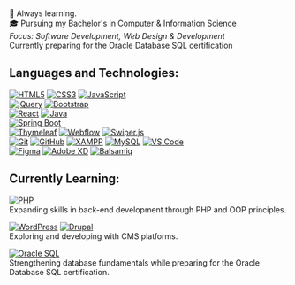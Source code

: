 <br>📝 Always learning.
<br>🎓 Pursuing my Bachelor's in Computer & Information Science
<br>*Focus: Software Development, Web Design & Development*
<br>Currently preparing for the Oracle Database SQL certification
  
<h2 align="left">Languages and Technologies:</h2>  

[![HTML5](https://img.shields.io/badge/HTML5-E34F26?logo=html5&logoColor=fff)](https://developer.mozilla.org/docs/Web/HTML)
[![CSS3](https://img.shields.io/badge/CSS3-1572B6?logo=css3&logoColor=fff)](https://developer.mozilla.org/docs/Web/CSS)
[![JavaScript](https://img.shields.io/badge/JavaScript-F7DF1E?logo=javascript&logoColor=000)](https://developer.mozilla.org/docs/Web/JavaScript)  
[![jQuery](https://img.shields.io/badge/jQuery-0769AD?logo=jquery&logoColor=fff)](https://api.jquery.com/)
[![Bootstrap](https://img.shields.io/badge/Bootstrap-7952B3?logo=bootstrap&logoColor=fff)](https://getbootstrap.com/docs/)  
[![React](https://img.shields.io/badge/React-61DAFB?logo=react&logoColor=000)](https://react.dev/)
[![Java](https://img.shields.io/badge/Java-007396?logo=java&logoColor=fff)](https://docs.oracle.com/en/java/)  
[![Spring Boot](https://img.shields.io/badge/Spring_Boot-6DB33F?logo=springboot&logoColor=fff)](https://docs.spring.io/spring-boot/docs/current/reference/htmlsingle/)  
[![Thymeleaf](https://img.shields.io/badge/Thymeleaf-005F0F?logo=thymeleaf&logoColor=fff)](https://www.thymeleaf.org/documentation.html)
[![Webflow](https://img.shields.io/badge/Webflow-146EF5?logo=webflow&logoColor=fff)](https://university.webflow.com/)
[![Swiper.js](https://img.shields.io/badge/Swiper.js-6332F6?logo=swiper&logoColor=fff)](https://swiperjs.com/)  
[![Git](https://img.shields.io/badge/Git-F05032?logo=git&logoColor=fff)](https://git-scm.com/doc)
[![GitHub](https://img.shields.io/badge/GitHub-181717?logo=github&logoColor=fff)](https://docs.github.com/)
[![XAMPP](https://img.shields.io/badge/XAMPP-F37623?logo=xampp&logoColor=fff)](https://www.apachefriends.org/docs.html)
[![MySQL](https://img.shields.io/badge/MySQL-4479A1?logo=mysql&logoColor=fff)](https://dev.mysql.com/doc/)
[![VS Code](https://img.shields.io/badge/VS%20Code-007ACC?logo=visualstudiocode&logoColor=fff)](https://code.visualstudio.com/docs)  
[![Figma](https://img.shields.io/badge/Figma-F24E1E?logo=figma&logoColor=fff)](https://help.figma.com/hc/en-us)
[![Adobe XD](https://img.shields.io/badge/Adobe%20XD-FF61F6?logo=adobexd&logoColor=fff)](https://helpx.adobe.com/support/xd.html)
[![Balsamiq](https://img.shields.io/badge/Balsamiq-FF6600?logoColor=fff)](https://balsamiq.com/wireframes/)  

<h2 align="left">Currently Learning:</h2>  

[![PHP](https://img.shields.io/badge/PHP-777BB4?logo=php&logoColor=fff)](https://www.php.net/docs.php)  
Expanding skills in back-end development through PHP and OOP principles.

[![WordPress](https://img.shields.io/badge/WordPress-21759B?logo=wordpress&logoColor=fff)](https://developer.wordpress.org/) [![Drupal](https://img.shields.io/badge/Drupal-0678BE?logo=drupal&logoColor=fff)](https://www.drupal.org/)  
Exploring and developing with CMS platforms.  

[![Oracle SQL](https://img.shields.io/badge/Oracle_SQL-F80000?logo=oracle&logoColor=fff)](https://docs.oracle.com/en/database/oracle/oracle-database/index.html)  
Strengthening database fundamentals while preparing for the Oracle Database SQL certification.
